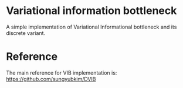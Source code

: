 # Variational information bottleneck 

A simple implementation of  Variational  Informational bottleneck and its discrete variant. 

# Reference

The main reference for VIB implementation is: https://github.com/sungyubkim/DVIB
